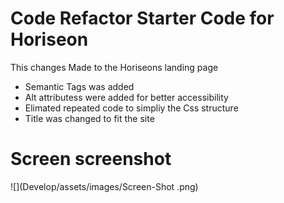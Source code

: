 # Code Refactor Starter Code for Horiseon

This changes Made to the Horiseons landing page 
* Semantic Tags was added 
* Alt attributess were added for better accessibility 
* Elimated repeated code to simpliy the Css structure 
* Title was changed to fit the site

# Screen screenshot 

![](Develop/assets/images/Screen-Shot .png)
